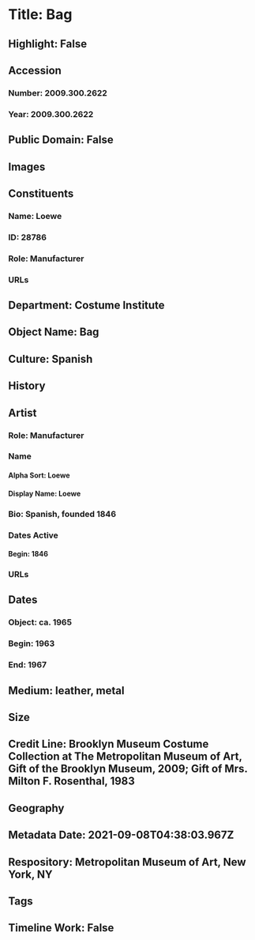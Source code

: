 # Title: Bag
## Highlight: False
## Accession
### Number: 2009.300.2622
### Year: 2009.300.2622
## Public Domain: False
## Images
## Constituents
### Name: Loewe
### ID: 28786
### Role: Manufacturer
### URLs
## Department: Costume Institute
## Object Name: Bag
## Culture: Spanish
## History
## Artist
### Role: Manufacturer
### Name
#### Alpha Sort: Loewe
#### Display Name: Loewe
### Bio: Spanish, founded 1846
### Dates Active
#### Begin: 1846
### URLs
## Dates
### Object: ca. 1965
### Begin: 1963
### End: 1967
## Medium: leather, metal
## Size
## Credit Line: Brooklyn Museum Costume Collection at The Metropolitan Museum of Art, Gift of the Brooklyn Museum, 2009; Gift of Mrs. Milton F. Rosenthal, 1983
## Geography
## Metadata Date: 2021-09-08T04:38:03.967Z
## Respository: Metropolitan Museum of Art, New York, NY
## Tags
## Timeline Work: False